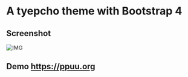 # A tyepcho theme with Bootstrap 4

## Screenshot

![IMG](https://github.com/wo5/typecho-ppuu-theme/raw/master/screenshot.png)


## Demo https://ppuu.org